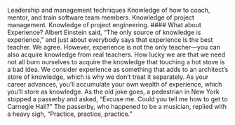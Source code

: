 Leadership and management techniques Knowledge of how to coach, mentor, and train software team members. Knowledge of project management. Knowledge of project engineering. #### What about Experience? Albert Einstein said, “The only source of knowledge is experience,” and just about everybody says that experience is the best teacher. We agree. However, experience is not the only teacher—you can also acquire knowledge from real teachers. How lucky we are that we need not all burn ourselves to acquire the knowledge that touching a hot stove is a bad idea. We consider experience as something that adds to an architect’s store of knowledge, which is why we don’t treat it separately. As your career advances, you’ll accumulate your own wealth of experience, which you’ll store as knowledge. As the old joke goes, a pedestrian in New York stopped a passerby and asked, “Excuse me. Could you tell me how to get to Carnegie Hall?” The passerby, who happened to be a musician, replied with a heavy sigh, “Practice, practice, practice.”